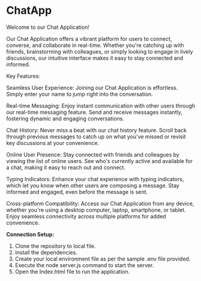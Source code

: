 # ChatApp
Welcome to our Chat Application!

Our Chat Application offers a vibrant platform for users to connect, converse, and collaborate in real-time. Whether you're catching up with friends, brainstorming with colleagues, or simply looking to engage in lively discussions, our intuitive interface makes it easy to stay connected and informed.

Key Features:

Seamless User Experience: Joining our Chat Application is effortless. Simply enter your name to jump right into the conversation.

Real-time Messaging: Enjoy instant communication with other users through our real-time messaging feature. Send and receive messages instantly, fostering dynamic and engaging conversations.

Chat History: Never miss a beat with our chat history feature. Scroll back through previous messages to catch up on what you've missed or revisit key discussions at your convenience.

Online User Presence: Stay connected with friends and colleagues by viewing the list of online users. See who's currently active and available for a chat, making it easy to reach out and connect.

Typing Indicators: Enhance your chat experience with typing indicators, which let you know when other users are composing a message. Stay informed and engaged, even before the message is sent.

Cross-platform Compatibility: Access our Chat Application from any device, whether you're using a desktop computer, laptop, smartphone, or tablet. Enjoy seamless connectivity across multiple platforms for added convenience.

**Connection Setup:**
1. Clone the repository to local file.
2. Install the dependencies.
3. Create your local environment file as per the sample .env file provided.
4. Execute the node server.js command to start the server.
5. Open the Index.html file to run the application.

